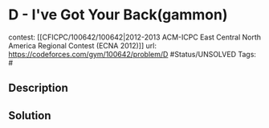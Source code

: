 # D - I've Got Your Back(gammon)

contest: [[CFICPC/100642/100642|2012-2013 ACM-ICPC East Central North America Regional Contest (ECNA 2012)]]
url: https://codeforces.com/gym/100642/problem/D
#Status/UNSOLVED
Tags: #

## Description

## Solution

